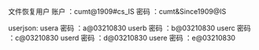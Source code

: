 文件恢复用户
账户 ：cumt@1909#cs_IS
密码 ：cumt&Since1909@IS

userjson:
usera 密码 ：a@03210830
userb 密码 ：b@03210830
userc 密码 ：c@03210830
userd 密码 ：d@03210830
usere 密码 ：e@03210830